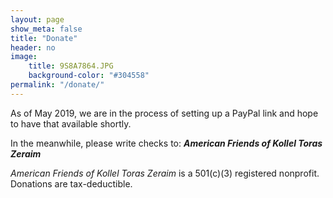 ```yaml
---
layout: page
show_meta: false
title: "Donate"
header: no
image:
    title: 9S8A7864.JPG
    background-color: "#304558"
permalink: "/donate/"
---
```

As of May 2019, we are in the process of setting up a PayPal link and hope to have that available shortly.

In the meanwhile, please write checks to:  _**American Friends of Kollel Toras Zeraim**_

*American Friends of Kollel Toras Zeraim* is a 501(c)(3) registered nonprofit.   Donations are tax-deductible.
